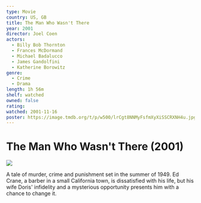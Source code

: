 ```yaml
---
type: Movie
country: US, GB
title: The Man Who Wasn't There
year: 2001
director: Joel Coen
actors:
  - Billy Bob Thornton
  - Frances McDormand
  - Michael Badalucco
  - James Gandolfini
  - Katherine Borowitz
genre:
  - Crime
  - Drama
length: 1h 56m
shelf: watched
owned: false
rating:
watched: 2001-11-16
poster: https://image.tmdb.org/t/p/w500/lrCgt8NNMyFsfmXyXiSSCRXNH4u.jpg
---
```


# The Man Who Wasn't There (2001)

![](https://image.tmdb.org/t/p/w500/lrCgt8NNMyFsfmXyXiSSCRXNH4u.jpg)

A tale of murder, crime and punishment set in the summer of 1949. Ed Crane, a barber in a small California town, is dissatisfied with his life, but his wife Doris' infidelity and a mysterious opportunity presents him with a chance to change it.
